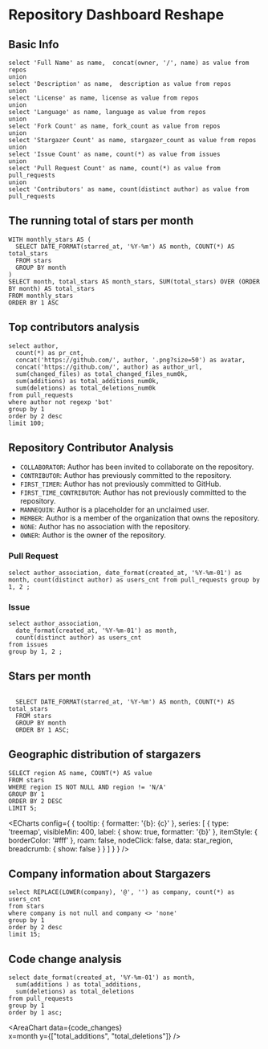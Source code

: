 # Repository Dashboard Reshape


## Basic Info

```info
select 'Full Name' as name,  concat(owner, '/', name) as value from repos
union
select 'Description' as name,  description as value from repos
union
select 'License' as name, license as value from repos
union
select 'Language' as name, language as value from repos
union
select 'Fork Count' as name, fork_count as value from repos
union
select 'Stargazer Count' as name, stargazer_count as value from repos
union
select 'Issue Count' as name, count(*) as value from issues 
union 
select 'Pull Request Count' as name, count(*) as value from pull_requests
union
select 'Contributors' as name, count(distinct author) as value from pull_requests
```

<DataTable
    data={info} 
    rows=20
    rowNumbers=false
/>

## The running total of stars per month

```star_history
WITH monthly_stars AS (
  SELECT DATE_FORMAT(starred_at, '%Y-%m') AS month, COUNT(*) AS total_stars
  FROM stars
  GROUP BY month
)
SELECT month, total_stars AS month_stars, SUM(total_stars) OVER (ORDER BY month) AS total_stars
FROM monthly_stars
ORDER BY 1 ASC
```

<LineChart 
    data={star_history}  
    x=month 
    y=total_stars
/>

## Top contributors analysis

```top_contributors
select author, 
  count(*) as pr_cnt, 
  concat('https://github.com/', author, '.png?size=50') as avatar,
  concat('https://github.com/', author) as author_url,
  sum(changed_files) as total_changed_files_num0k,
  sum(additions) as total_additions_num0k,
  sum(deletions) as total_deletions_num0k
from pull_requests 
where author not regexp 'bot' 
group by 1 
order by 2 desc 
limit 100;
```

<DataTable search=true data={top_contributors}>
    <Column id=avatar contentType=image height=30px align=center />
    <Column id=author_url contentType=link linkLabel=author />
    <Column id=pr_cnt align=left />
    <Column id=total_changed_files_num0k />
    <Column id=total_additions_num0k />
    <Column id=total_deletions_num0k />
</DataTable>

## Repository Contributor Analysis

* `COLLABORATOR`: Author has been invited to collaborate on the repository.
* `CONTRIBUTOR`: Author has previously committed to the repository.
* `FIRST_TIMER`: Author has not previously committed to GitHub.
* `FIRST_TIME_CONTRIBUTOR`: Author has not previously committed to the repository.
* `MANNEQUIN`: Author is a placeholder for an unclaimed user.
* `MEMBER`: Author is a member of the organization that owns the repository.
* `NONE`: Author has no association with the repository.
* `OWNER`: Author is the owner of the repository.

### Pull Request

```contributors_per_type
select author_association, date_format(created_at, '%Y-%m-01') as month, count(distinct author) as users_cnt from pull_requests group by 1, 2 ;
```

<AreaChart 
    data={contributors_per_type}  
    x=month 
    y=users_cnt
    series=author_association
/>

### Issue

```contributors_per_type_issue
select author_association, 
  date_format(created_at, '%Y-%m-01') as month, 
  count(distinct author) as users_cnt 
from issues 
group by 1, 2 ;
```

<AreaChart 
    data={contributors_per_type_issue}  
    x=month 
    y=users_cnt
    series=author_association
/>



## Stars per month

```stars_per_month

  SELECT DATE_FORMAT(starred_at, '%Y-%m') AS month, COUNT(*) AS total_stars
  FROM stars
  GROUP BY month
  ORDER BY 1 ASC;

```

<AreaChart 
    data={stars_per_month}  
    x=month 
    y=total_stars
/>

## Geographic distribution of stargazers

```star_region
SELECT region AS name, COUNT(*) AS value
FROM stars
WHERE region IS NOT NULL AND region != 'N/A'
GROUP BY 1
ORDER BY 2 DESC
LIMIT 5;
```

<ECharts config={
    {
        tooltip: {
            formatter: '{b}: {c}'
        },
      series: [
        {
          type: 'treemap',
          visibleMin: 400,
          label: {
            show: true,
            formatter: '{b}'
          },
          itemStyle: {
            borderColor: '#fff'
          },
          roam: false,
          nodeClick: false,
          data: star_region,
          breadcrumb: {
            show: false
          }
        }
      ]
      }
    }
/>


## Company information about Stargazers

```star_company
select REPLACE(LOWER(company), '@', '') as company, count(*) as users_cnt
from stars 
where company is not null and company <> 'none'
group by 1 
order by 2 desc 
limit 15;
```

<BarChart 
    data={star_company} 
    x=company 
    y=users_cnt 
/>

## Code change analysis

```code_changes
select date_format(created_at, '%Y-%m-01') as month,  
  sum(additions ) as total_additions, 
  sum(deletions) as total_deletions
from pull_requests 
group by 1 
order by 1 asc;
```

<AreaChart 
    data={code_changes}  
    x=month 
    y={["total_additions", "total_deletions"]}
/>